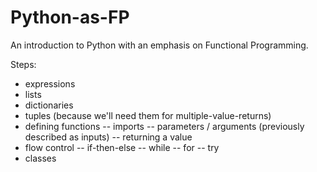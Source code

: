 # Python-as-FP
An introduction to Python with an emphasis on Functional Programming.

Steps:

- expressions
- lists
- dictionaries
- tuples (because we'll need them for multiple-value-returns)
- defining functions
-- imports
-- parameters / arguments (previously described as inputs)
-- returning a value
- flow control
-- if-then-else
-- while
-- for
-- try
- classes
